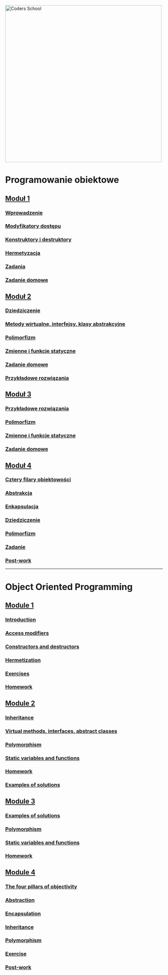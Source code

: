 <a href="https://coders.school">
    <img width="500" data-src="coders_school_logo.png" src="coders_school_logo.png" alt="Coders School" class="plain">
</a>

# Programowanie obiektowe

## [Moduł 1](module1/)

### [Wprowadzenie](module1/00_intro.pl.md)

### [Modyfikatory dostępu](module1/01_access_modifiers.pl.md)

### [Konstruktory i destruktory](module1/02_ctor_dtor.pl.md)

### [Hermetyzacja](module1/03_hermetization.pl.md)

### [Zadania](module1/04_tasks.pl.md)

### [Zadanie domowe](module1/05_homework.pl.md)

## [Moduł 2](module2/)

### [Dziedziczenie](module2/00_inheritance.pl.md)

### [Metody wirtualne, interfejsy, klasy abstrakcyjne](module2/01_virtual.pl.md)

### [Polimorfizm](module2/02_polymorphism.pl.md)

### [Zmienne i funkcje statyczne](module2/03_static.pl.md)

### [Zadanie domowe](module2/04_homework.pl.md)

### [Przykładowe rozwiązania](module2/05_solutions.pl.md)

## [Moduł 3](module3/)

### [Przykładowe rozwiązania](module3/00_solutions.pl.md)

### [Polimorfizm](module3/01_polymorphism.pl.md)

### [Zmienne i funkcje statyczne](module3/02_static.pl.md)

### [Zadanie domowe](module3/03_homework.pl.md)

## [Moduł 4](module4/)

### [Cztery filary obiektowości](module4/00_pillars.pl.md)

### [Abstrakcja](module4/01_abstraction.pl.md)

### [Enkapsulacja](module4/02_encapsulation.pl.md)

### [Dziedziczenie](module4/03_inheritance.pl.md)

### [Polimorfizm](module4/04_polymorphism.pl.md)

### [Zadanie](module4/05_exercise_cars.pl.md)

### [Post-work](module4/06_post_work.pl.md)

___

# Object Oriented Programming

## [Module 1](module1/)

### [Introduction](module1/00_intro.en.md)

### [Access modifiers](module1/01_access_modifiers.en.md)

### [Constructors and destructors](module1/02_ctor_dtor.en.md)

### [Hermetization](module1/03_hermetization.en.md)

### [Exercises](module1/04_tasks.en.md)

### [Homework](module1/05_homework.en.md)

## [Module 2](module2/)

### [Inheritance](module2/00_inheritance.en.md)

### [Virtual methods, interfaces, abstract classes](module2/01_virtual.en.md)

### [Polymorphism](module2/02_polymorphism.en.md)

### [Static variables and functions](module2/03_static.en.md)

### [Homework](module2/04_homework.en.md)

### [Examples of solutions](module2/05_solutions.en.md)

## [Module 3](module3/)

### [Examples of solutions](module3/00_solutions.en.md)

### [Polymorphism](module3/01_polymorphism.en.md)

### [Static variables and functions](module3/02_static.en.md)

### [Homework](module3/03_homework.en.md)

## [Module 4](module4/)

### [The four pillars of objectivity](module4/00_pillars.en.md)

### [Abstraction](module4/01_abstraction.en.md)

### [Encapsulation](module4/02_encapsulation.en.md)

### [Inheritance](module4/03_inheritance.en.md)

### [Polymorphism](module4/04_polymorphism.en.md)

### [Exercise](module4/05_exercise_cars.en.md)

### [Post-work](module4/06_post_work.en.md)
